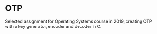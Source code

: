 # OTP
Selected assignment for Operating Systems course in 2019, creating OTP with a key generator, encoder and decoder in C.
